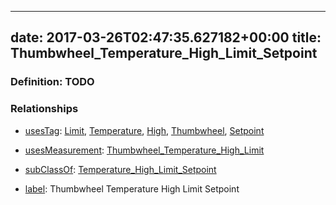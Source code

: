 
---
date: 2017-03-26T02:47:35.627182+00:00
title: Thumbwheel_Temperature_High_Limit_Setpoint
---
### Definition: TODO

### Relationships

* [usesTag](https://brickschema.org/schema/1.0/BrickFrame#usesTag): [Limit](https://brickschema.org/schema/1.0/BrickTag#Limit), [Temperature](https://brickschema.org/schema/1.0/BrickTag#Temperature), [High](https://brickschema.org/schema/1.0/BrickTag#High), [Thumbwheel](https://brickschema.org/schema/1.0/BrickTag#Thumbwheel), [Setpoint](https://brickschema.org/schema/1.0/BrickTag#Setpoint)

* [usesMeasurement](https://brickschema.org/schema/1.0/BrickFrame#usesMeasurement): [Thumbwheel_Temperature_High_Limit](https://brickschema.org/schema/1.0/Brick#Thumbwheel_Temperature_High_Limit)

* [subClassOf](http://www.w3.org/2000/01/rdf-schema#subClassOf): [Temperature_High_Limit_Setpoint](https://brickschema.org/schema/1.0/Brick#Temperature_High_Limit_Setpoint)

* [label](http://www.w3.org/2000/01/rdf-schema#label): Thumbwheel Temperature High Limit Setpoint
